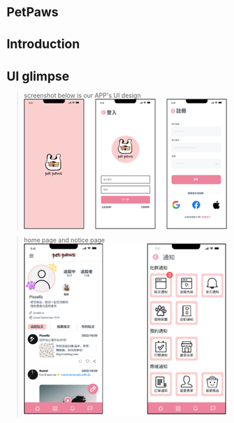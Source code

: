 # PetPaws
# Introduction

# UI glimpse
> screenshot below is our APP's UI design
![Alt text](screenshot/guide.png)

> home page and notice page
![Alt text](screenshot/guide2.png)


